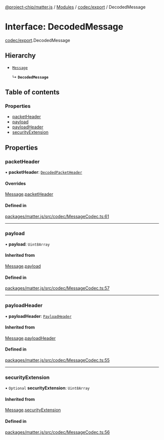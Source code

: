 [@project-chip/matter.js](../README.md) / [Modules](../modules.md) / [codec/export](../modules/codec_export.md) / DecodedMessage

# Interface: DecodedMessage

[codec/export](../modules/codec_export.md).DecodedMessage

## Hierarchy

- [`Message`](codec_export.Message.md)

  ↳ **`DecodedMessage`**

## Table of contents

### Properties

- [packetHeader](codec_export.DecodedMessage.md#packetheader)
- [payload](codec_export.DecodedMessage.md#payload)
- [payloadHeader](codec_export.DecodedMessage.md#payloadheader)
- [securityExtension](codec_export.DecodedMessage.md#securityextension)

## Properties

### packetHeader

• **packetHeader**: [`DecodedPacketHeader`](codec_export.DecodedPacketHeader.md)

#### Overrides

[Message](codec_export.Message.md).[packetHeader](codec_export.Message.md#packetheader)

#### Defined in

[packages/matter.js/src/codec/MessageCodec.ts:61](https://github.com/project-chip/matter.js/blob/2d9f2165d2672864fda3496a6d0d5f93597f82c6/packages/matter.js/src/codec/MessageCodec.ts#L61)

___

### payload

• **payload**: `Uint8Array`

#### Inherited from

[Message](codec_export.Message.md).[payload](codec_export.Message.md#payload)

#### Defined in

[packages/matter.js/src/codec/MessageCodec.ts:57](https://github.com/project-chip/matter.js/blob/2d9f2165d2672864fda3496a6d0d5f93597f82c6/packages/matter.js/src/codec/MessageCodec.ts#L57)

___

### payloadHeader

• **payloadHeader**: [`PayloadHeader`](codec_export.PayloadHeader.md)

#### Inherited from

[Message](codec_export.Message.md).[payloadHeader](codec_export.Message.md#payloadheader)

#### Defined in

[packages/matter.js/src/codec/MessageCodec.ts:55](https://github.com/project-chip/matter.js/blob/2d9f2165d2672864fda3496a6d0d5f93597f82c6/packages/matter.js/src/codec/MessageCodec.ts#L55)

___

### securityExtension

• `Optional` **securityExtension**: `Uint8Array`

#### Inherited from

[Message](codec_export.Message.md).[securityExtension](codec_export.Message.md#securityextension)

#### Defined in

[packages/matter.js/src/codec/MessageCodec.ts:56](https://github.com/project-chip/matter.js/blob/2d9f2165d2672864fda3496a6d0d5f93597f82c6/packages/matter.js/src/codec/MessageCodec.ts#L56)
